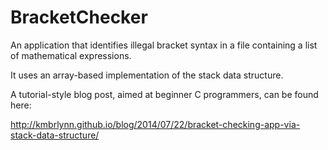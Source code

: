 BracketChecker
==============

An application that identifies illegal bracket syntax in a file containing a list of mathematical expressions. 

It uses an array-based implementation of the stack data structure.

A tutorial-style blog post, aimed at beginner C programmers, can be found here: 

http://kmbrlynn.github.io/blog/2014/07/22/bracket-checking-app-via-stack-data-structure/


